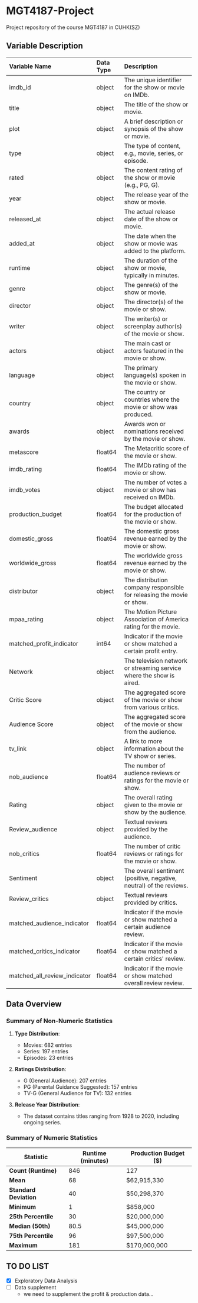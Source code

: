 # MGT4187-Project
Project repository of the course MGT4187 in CUHK(SZ)

## Variable Description
| Variable Name                    | Data Type   | Description |
|:---------------------------------|:------------|:------------|
| imdb_id                          | object      | The unique identifier for the show or movie on IMDb. |
| title                            | object      | The title of the show or movie. |
| plot                             | object      | A brief description or synopsis of the show or movie. |
| type                             | object      | The type of content, e.g., movie, series, or episode. |
| rated                            | object      | The content rating of the show or movie (e.g., PG, G). |
| year                             | object      | The release year of the show or movie. |
| released_at                      | object      | The actual release date of the show or movie. |
| added_at                         | object      | The date when the show or movie was added to the platform. |
| runtime                          | object      | The duration of the show or movie, typically in minutes. |
| genre                            | object      | The genre(s) of the show or movie. |
| director                         | object      | The director(s) of the movie or show. |
| writer                           | object      | The writer(s) or screenplay author(s) of the movie or show. |
| actors                           | object      | The main cast or actors featured in the movie or show. |
| language                         | object      | The primary language(s) spoken in the movie or show. |
| country                          | object      | The country or countries where the movie or show was produced. |
| awards                           | object      | Awards won or nominations received by the movie or show. |
| metascore                        | float64     | The Metacritic score of the movie or show. |
| imdb_rating                      | float64     | The IMDb rating of the movie or show. |
| imdb_votes                       | object      | The number of votes a movie or show has received on IMDb. |
| production_budget                | float64     | The budget allocated for the production of the movie or show. |
| domestic_gross                   | float64     | The domestic gross revenue earned by the movie or show. |
| worldwide_gross                  | float64     | The worldwide gross revenue earned by the movie or show. |
| distributor                      | object      | The distribution company responsible for releasing the movie or show. |
| mpaa_rating                      | object      | The Motion Picture Association of America rating for the movie. |
| matched_profit_indicator         | int64       | Indicator if the movie or show matched a certain profit entry. |
| Network                          | object      | The television network or streaming service where the show is aired. |
| Critic Score                     | object      | The aggregated score of the movie or show from various critics. |
| Audience Score                   | object      | The aggregated score of the movie or show from the audience. |
| tv_link                          | object      | A link to more information about the TV show or series. |
| nob_audience                     | float64     | The number of audience reviews or ratings for the movie or show. |
| Rating                           | object      | The overall rating given to the movie or show by the audience. |
| Review_audience                  | object      | Textual reviews provided by the audience. |
| nob_critics                      | float64     | The number of critic reviews or ratings for the movie or show. |
| Sentiment                        | object      | The overall sentiment (positive, negative, neutral) of the reviews. |
| Review_critics                   | object      | Textual reviews provided by critics. |
| matched_audience_indicator       | float64     | Indicator if the movie or show matched a certain audience review. |
| matched_critics_indicator        | float64     | Indicator if the movie or show matched a certain critics' review. |
| matched_all_review_indicator     | float64     | Indicator if the movie or show matched overall review review. |



## Data Overview
### Summary of Non-Numeric Statistics

1. **Type Distribution**:
   - Movies: 682 entries
   - Series: 197 entries
   - Episodes: 23 entries

2. **Ratings Distribution**:
   - G (General Audience): 207 entries
   - PG (Parental Guidance Suggested): 157 entries
   - TV-G (General Audience for TV): 132 entries

3. **Release Year Distribution**:
   - The dataset contains titles ranging from 1928 to 2020, including ongoing series.

### Summary of Numeric Statistics

| Statistic               | Runtime (minutes) | Production Budget ($) |
|-------------------------|-------------------|-----------------------|
| **Count (Runtime)**     | 846               | 127                   |
| **Mean**                | 68                | $62,915,330           |
| **Standard Deviation**  | 40                | $50,298,370           |
| **Minimum**             | 1                 | $858,000              |
| **25th Percentile**     | 30                | $20,000,000           |
| **Median (50th)**       | 80.5              | $45,000,000           |
| **75th Percentile**     | 96                | $97,500,000           |
| **Maximum**             | 181               | $170,000,000          |


## TO DO LIST
- [x] Exploratory Data Analysis
- [ ] Data supplement
    - we need to supplement the profit & production data...